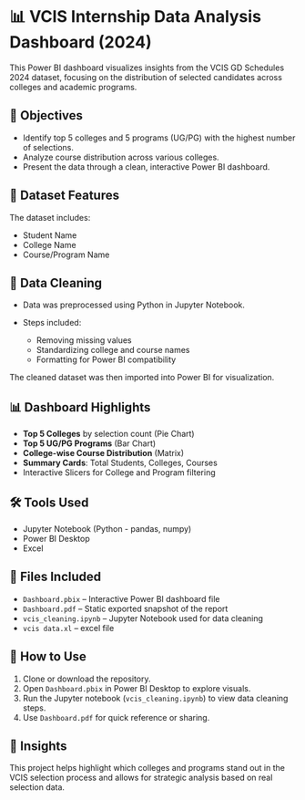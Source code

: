 # 📊 VCIS Internship Data Analysis Dashboard (2024)

This Power BI dashboard visualizes insights from the VCIS GD Schedules 2024 dataset, focusing on the distribution of selected candidates across colleges and academic programs.

## 🎯 Objectives

* Identify top 5 colleges and 5 programs (UG/PG) with the highest number of selections.
* Analyze course distribution across various colleges.
* Present the data through a clean, interactive Power BI dashboard.

## 🧾 Dataset Features

The dataset includes:

* Student Name
* College Name
* Course/Program Name

## 🧹 Data Cleaning

* Data was preprocessed using Python in Jupyter Notebook.
* Steps included:

  * Removing missing values
  * Standardizing college and course names
  * Formatting for Power BI compatibility

The cleaned dataset was then imported into Power BI for visualization.

## 📊 Dashboard Highlights

* **Top 5 Colleges** by selection count (Pie Chart)
* **Top 5 UG/PG Programs** (Bar Chart)
* **College-wise Course Distribution** (Matrix)
* **Summary Cards**: Total Students, Colleges, Courses
* Interactive Slicers for College and Program filtering

## 🛠 Tools Used

* Jupyter Notebook (Python - pandas, numpy)
* Power BI Desktop
* Excel

## 📁 Files Included

* `Dashboard.pbix` – Interactive Power BI dashboard file
* `Dashboard.pdf` – Static exported snapshot of the report
* `vcis_cleaning.ipynb` – Jupyter Notebook used for data cleaning
* `vcis data.xl` – excel file


## 🚀 How to Use

1. Clone or download the repository.
2. Open `Dashboard.pbix` in Power BI Desktop to explore visuals.
3. Run the Jupyter notebook (`vcis_cleaning.ipynb`) to view data cleaning steps.
4. Use `Dashboard.pdf` for quick reference or sharing.

## 📌 Insights

This project helps highlight which colleges and programs stand out in the VCIS selection process and allows for strategic analysis based on real selection data.

